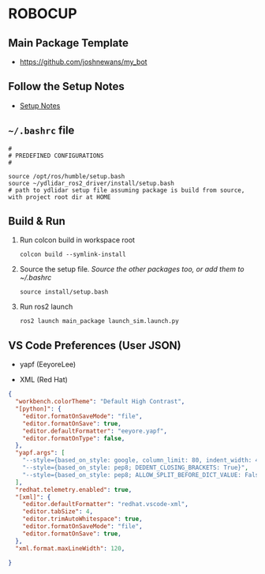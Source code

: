 # ROBOCUP


## Main Package Template

* https://github.com/joshnewans/my_bot

## Follow the Setup Notes

* [Setup Notes](https://github.com/luhouyang/robocup2024/blob/main/notes.md)

## `~/.bashrc` file

```
#
# PREDEFINED CONFIGURATIONS
#

source /opt/ros/humble/setup.bash
source ~/ydlidar_ros2_driver/install/setup.bash
# path to ydlidar setup file assuming package is build from source, with project root dir at HOME
```

## Build & Run

1. Run colcon build in workspace root
   
   ```
   colcon build --symlink-install
   ```

1. Source the setup file. *Source the other packages too, or add them to ~/.bashrc*
   
   ```
   source install/setup.bash
   ```
   
1. Run ros2 launch
   
   ```
   ros2 launch main_package launch_sim.launch.py
   ```

## VS Code Preferences (User JSON)

* yapf (EeyoreLee)

* XML (Red Hat)

```json
{
  "workbench.colorTheme": "Default High Contrast",
  "[python]": {
    "editor.formatOnSaveMode": "file",
    "editor.formatOnSave": true,
    "editor.defaultFormatter": "eeyore.yapf",
    "editor.formatOnType": false,
  },
  "yapf.args": [
    "--style={based_on_style: google, column_limit: 80, indent_width: 4}",
    "--style={based_on_style: pep8; DEDENT_CLOSING_BRACKETS: True}",
    "--style={based_on_style: pep8; ALLOW_SPLIT_BEFORE_DICT_VALUE: False, SPLIT_ALL_COMMA_SEPARATED_VALUES: True}"
  ],
  "redhat.telemetry.enabled": true,
  "[xml]": {
    "editor.defaultFormatter": "redhat.vscode-xml",
    "editor.tabSize": 4,
    "editor.trimAutoWhitespace": true,
    "editor.formatOnSaveMode": "file",
    "editor.formatOnSave": true,
  },
  "xml.format.maxLineWidth": 120,
  
}
```
